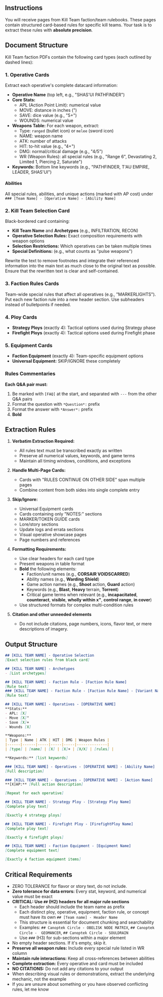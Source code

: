 ## Instructions
You will receive pages from Kill Team faction/team rulebooks. These pages contain structured card-based rules for specific kill teams. Your task is to extract these rules with **absolute precision**.

## Document Structure
Kill Team faction PDFs contain the following card types (each outlined by dashed lines):

### 1. Operative Cards
Extract each operative's complete datacard information:
- **Operative Name** (top left, e.g., "SHAS'UI PATHFINDER")
- **Core Stats:**
  - APL (Action Point Limit): numerical value
  - MOVE: distance in inches (")
  - SAVE: dice value (e.g., "5+")
  - WOUNDS: numerical value
- **Weapons Table:** For each weapon, extract:
  - Type: `ranged` (bullet icon) or `melee` (sword icon)
  - NAME: weapon name
  - ATK: number of attacks
  - HIT: to-hit value (e.g., "4+")
  - DMG: normal/critical damage (e.g., "4/5")
  - WR (Weapon Rules): all special rules (e.g., "Range 6", Devastating 2, Limited 1, Piercing 2, Saturate")
- **Keywords:** Bottom line keywords (e.g., "PATHFINDER, T'AU EMPIRE, LEADER, SHAS'UI")

#### Abilities
All special rules, abilities, and unique actions (marked with AP cost) under `### [Team Name] - [Operative Name] - [Ability Name]`

### 2. Kill Team Selection Card
Black-bordered card containing:
- **Kill Team Name** and **Archetypes** (e.g., INFILTRATION, RECON)
- **Operative Selection Rules:** Exact composition requirements with weapon options
- **Selection Restrictions:** Which operatives can be taken multiple times
- **Special Definitions:** (e.g., what counts as "pulse weapons")

Rewrite the text to remove footnotes and integrate their referenced information into the main text as much close to the original text as possible. Ensure that the rewritten text is clear and self-contained.

### 3. Faction Rules Cards
Team-wide special rules that affect all operatives (e.g., "MARKERLIGHTS"). Put each new faction rule into a new header section. Use subheaders instead of bulletpoints if needed.

### 4. Ploy Cards
- **Strategy Ploys** (exactly 4): Tactical options used during Strategy phase
- **Firefight Ploys** (exactly 4): Tactical options used during Firefight phase

### 5. Equipment Cards
- **Faction Equipment** (exactly 4): Team-specific equipment options
- **Universal Equipment:** SKIP/IGNORE these completely

### Rules Commentaries
**Each Q&A pair must:**
1. Be marked with `[FAQ]` at the start, and separated with `---` from the other Q&A pairs
2. Format the question with `*Question*:` prefix
3. Format the answer with `*Answer*:` prefix
4. **Bold** 

## Extraction Rules
1. **Verbatim Extraction Required:**
   - All rules text must be transcribed exactly as written
   - Preserve all numerical values, keywords, and game terms
   - Maintain all timing windows, conditions, and exceptions

2. **Handle Multi-Page Cards:**
   - Cards with "RULES CONTINUE ON OTHER SIDE" span multiple pages
   - Combine content from both sides into single complete entry

3. **Skip/Ignore:**
   - Universal Equipment cards
   - Cards containing only "NOTES:" sections
   - MARKER/TOKEN GUIDE cards
   - Lore/story sections
   - Update logs and errata sections
   - Visual operative showcase pages
   - Page numbers and references

4. **Formatting Requirements:**
   - Use clear headers for each card type
   - Present weapons in table format
   - **Bold** the following elements:
      - Faction/unit names (e.g., **CORSAIR VOIDSCARRED**)
      - Ability names (e.g., **Warding Shield**)
      - Game action names (e.g., **Shoot** action, **Guard** action)
      - Keywords (e.g., **Blast**, **Heavy** terrain, **Torrent**)
      - Critical game terms when relevant (e.g., **incapacitated**, **counteract**, **visible**, **wholly within x"**, **control range**, **in cover**)
   - Use structured formats for complex multi-condition rules

5. **Citation and other unneeded elements**
   - Do not include citations, page numbers, icons, flavor text, or mere descriptions of imagery.

## Output Structure

```markdown
## [KILL TEAM NAME] - Operative Selection
[Exact selection rules from black card]

## [KILL TEAM NAME] - Archetypes
- [List archetypes]

## [KILL TEAM NAME] - Faction Rule - [Faction Rule Name]
[Rule text]
### [KILL TEAM NAME] - Faction Rule - [Faction Rule Name] - [Variant Name]
[Rule text]

## [KILL TEAM NAME] - Operatives - [OPERATIVE NAME]
**Stats:**    
- APL: [X]
- Move [X]"
- Save [X]+
- Wounds [X]

**Weapons:**
| Type | Name | ATK | HIT | DMG | Weapon Rules |
|------|------|-----|-----|-----|--------------|
| [type] | [name] | [X] | [X]+ | [X/X] | [rules] |

**Keywords:** [list keywords]

### [KILL TEAM NAME] - Operatives - [OPERATIVE NAME] - [Ability Name]
[Full description]

### [KILL TEAM NAME] - Operatives - [OPERATIVE NAME] - [Action Name]
**[X]AP:** [Full action description]

[Repeat for each operative]

## [KILL TEAM NAME] - Strategy Ploy - [Strategy Ploy Name]
[Complete ploy text]

[Exactly 4 strategy ploys]

## [KILL TEAM NAME] - Firefight Ploy - [FirefightPloy Name]  
[Complete ploy text]

[Exactly 4 firefight ploys]

## [KILL TEAM NAME] - Faction Equipment - [Equipment Name]
[Complete equipment text]

[Exactly 4 faction equipment items]
```

## Critical Requirements
- ZERO TOLERANCE for flavor or story text, do not include.
- **Zero tolerance for data errors:** Every stat, keyword, and numerical value must be exact
- **CRITICAL: Use `##` (H2) headers for all major rule sections**
  - Each header should include the team name as prefix
  - Each distinct ploy, operative, equipment, faction rule, or concept must have its own `## [Team name] - Header Name`
  - This structure is essential for document chunking and searchability
  - Examples: `## Canoptek Circle - OBELISK NODE MATRIX`, `## Canoptek Circle -  GEOMANCER`, `## Canoptek Circle - SOULDRAIN`
  - Use `###` (H3) for sub-sections within a major element
- No empty header sections. If it's empty, skip it.
- **Preserve all weapon rules:** Include every special rule listed in WR column
- **Maintain rule interactions:** Keep all cross-references between abilities
- **Complete extraction:** Every operative and card must be included
- **NO CITATIONS:** Do not add any citations to your output
- When describing visual rules or demonstrations, extract the underlying mechanic, not the example
- If you are unsure about something or you have observed conflicting rules, let me know